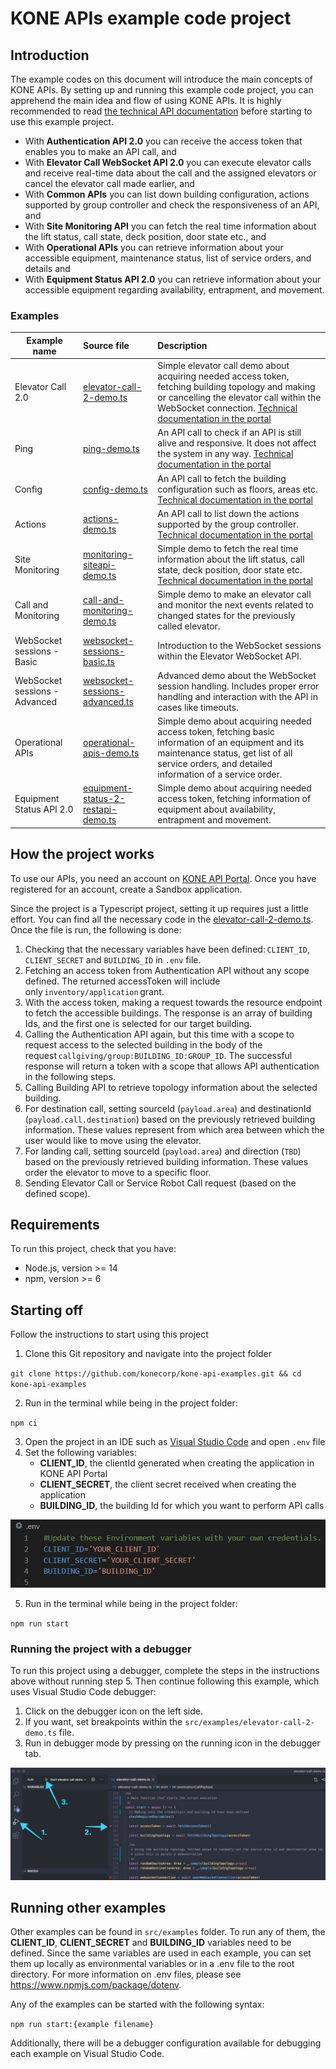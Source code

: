 # KONE APIs example code project

## Introduction

The example codes on this document will introduce the main concepts of KONE APIs. By setting up and running this example code project, you can apprehend the main idea and flow of using KONE APIs. It is highly recommended to read [the technical API documentation](https://dev.kone.com/api-portal/dashboard/developer-guide/overview-api) before starting to use this example project.

- With **Authentication API 2.0** you can receive the access token that enables you to make an API call, and
- With **Elevator Call WebSocket API 2.0** you can execute elevator calls and receive real-time data about the call and the assigned elevators or cancel the elevator call made earlier, and
- With **Common APIs** you can list down building configuration, actions supported by group controller and check the responsiveness of an API, and
- With **Site Monitoring API** you can fetch the real time information about the lift status, call state, deck position, door state etc., and
- With **Operational APIs** you can retrieve information about your accessible equipment, maintenance status, list of service orders, and details and
- With **Equipment Status API 2.0** you can retrieve information about your accessible equipment regarding availability, entrapment, and movement.

### Examples

| Example name                  | Source file                                                                                                                           | Description                                                                                                                                                                                                                                                                         |
| ----------------------------- | :------------------------------------------------------------------------------------------------------------------------------------ | :---------------------------------------------------------------------------------------------------------------------------------------------------------------------------------------------------------------------------------------------------------------------------------- |
| Elevator Call 2.0             | [elevator-call-2-demo.ts](https://github.com/konecorp/kone-api-examples/blob/main/src/examples/elevator-call-2-demo.ts)                   | Simple elevator call demo about acquiring needed access token, fetching building topology and making or cancelling the elevator call within the WebSocket connection. [Technical documentation in the portal](https://dev.kone.com/api-portal/dashboard/api-documentation/elevator-websocket-api-v2) |
| Ping                          | [ping-demo.ts](https://github.com/konecorp/kone-api-examples/blob/main/src/examples/ping-demo.ts)                                      | An API call to check if an API is still alive and responsive. It does not affect the system in any way. [Technical documentation in the portal](https://dev.kone.com/api-portal/dashboard/api-documentation/elevator-websocket-api-v2)
| Config                        | [config-demo.ts](https://github.com/konecorp/kone-api-examples/blob/main/src/examples/config-demo.ts)                                      | An API call to fetch the building configuration such as floors, areas etc. [Technical documentation in the portal](https://dev.kone.com/api-portal/dashboard/api-documentation/elevator-websocket-api-v2)
| Actions                       | [actions-demo.ts](https://github.com/konecorp/kone-api-examples/blob/main/src/examples/actions-demo.ts)                         | An API call to list down the actions supported by the group controller. [Technical documentation in the portal](https://dev.kone.com/api-portal/dashboard/api-documentation/elevator-websocket-api-v2)
| Site Monitoring               | [monitoring-siteapi-demo.ts](https://github.com/konecorp/kone-api-examples/blob/main/src/examples/monitoring-siteapi-demo.ts)                 | Simple demo to fetch the real time information about the lift status, call state, deck position, door state etc. [Technical documentation in the portal](https://dev.kone.com/api-portal/dashboard/api-documentation/elevator-websocket-api-v2)
| Call and Monitoring           | [call-and-monitoring-demo.ts](https://github.com/konecorp/kone-api-examples/blob/main/src/examplescall-and-monitoring-demo.ts)                 | Simple demo to make an elevator call and monitor the next events related to changed states for the previously called elevator. 
| WebSocket sessions - Basic    | [websocket-sessions-basic.ts](https://github.com/konecorp/kone-api-examples/blob/main/src/examples/websocket-sessions-basic.ts)    | Introduction to the WebSocket sessions within the Elevator WebSocket API.                                                                                                                                                                                                           |
| WebSocket sessions - Advanced | [websocket-sessions-advanced.ts](https://github.com/konecorp/kone-api-examples/blob/main/src/examples/websocket-sessions-advanced.ts) | Advanced demo about the WebSocket session handling. Includes proper error handling and interaction with the API in cases like timeouts.                                                                                                                                             |
| Operational APIs              | [operational-apis-demo.ts](https://github.com/konecorp/kone-api-examples/blob/main/src/examples/operational-apis-demo.ts)             | Simple demo about acquiring needed access token, fetching basic information of an equipment and its maintenance status, get list of all service orders, and detailed information of a service order.                                                                                                                                             |
| Equipment Status API 2.0              | [equipment-status-2-restapi-demo.ts](https://github.com/konecorp/kone-api-examples/blob/main/src/examples/equipment-status-2-restapi-demo.ts)             | Simple demo about acquiring needed access token, fetching information of equipment about availability, entrapment and movement.                |

## How the project works

To use our APIs, you need an account on [KONE API Portal](https://dev.kone.com/). Once you have registered for an account, create a Sandbox application.

Since the project is a Typescript project, setting it up requires just a little effort. You can find all the necessary code in the [elevator-call-2-demo.ts](https://github.com/konecorp/kone-api-examples/blob/main/src/examples/elevator-call-2-demo.ts). Once the file is run, the following is done:

1. Checking that the necessary variables have been defined: `CLIENT_ID`, `CLIENT_SECRET` and `BUILDING_ID` in `.env` file.
2. Fetching an access token from Authentication API without any scope defined. The returned accessToken will include only `inventory/application` grant.
3. With the access token, making a request towards the resource endpoint to fetch the accessible buildings. The response is an array of building Ids, and the first one is selected for our target building.
4. Calling the Authentication API again, but this time with a scope to request access to the selected building in the body of the request `callgiving/group:BUILDING_ID:GROUP_ID`. The successful response will return a token with a scope that allows API authentication in the following steps.
5. Calling Building API to retrieve topology information about the selected building.
6. For destination call, setting sourceId (`payload.area`) and destinationId (`payload.call.destination`) based on the previously retrieved building information. These values represent from which area between which the user would like to move using the elevator.
7. For landing call, setting sourceId (`payload.area`) and direction (`TBD`) based on the previously retrieved building information. These values order the elevator to move to a specific floor.
8. Sending Elevator Call or Service Robot Call request (based on the defined scope).

## Requirements

To run this project, check that you have:

- Node.js, version >= 14
- npm, version >= 6

## Starting off

Follow the instructions to start using this project

1. Clone this Git repository and navigate into the project folder

`git clone https://github.com/konecorp/kone-api-examples.git && cd kone-api-examples`

2. Run in the terminal while being in the project folder:

`npm ci`

3. Open the project in an IDE such as [Visual Studio Code](https://code.visualstudio.com/) and open `.env` file
4. Set the following variables:
   - **CLIENT_ID**, the clientId generated when creating the application in KONE API Portal
   - **CLIENT_SECRET**, the client secret received when creating the application
   - **BUILDING_ID**, the building Id for which you want to perform API calls

![Alt text](./img/variables4.jpg?raw=true 'Environment variables')

5. Run in the terminal while being in the project folder:

`npm run start`

### Running the project with a debugger

To run this project using a debugger, complete the steps in the instructions above without running step 5. Then continue following this example, which uses Visual Studio Code debugger:

1. Click on the debugger icon on the left side.
2. If you want, set breakpoints within the `src/examples/elevator-call-2-demo.ts` file.
3. Run in debugger mode by pressing on the running icon in the debugger tab.

![Full debugger flow](./img/full-debugger-flow.jpg?raw=true 'debugger')

## Running other examples

Other examples can be found in `src/examples` folder. To run any of them, the **CLIENT_ID**, **CLIENT_SECRET** and **BUILDING_ID** variables need to be defined. Since the same variables are used in each example, you can set them up locally as environmental variables or in a .env file to the root directory. For more information on .env files, please see https://www.npmjs.com/package/dotenv.

Any of the examples can be started with the following syntax:

`npm run start:{example filename}`

Additionally, there will be a debugger configuration available for debugging each example on Visual Studio Code.
